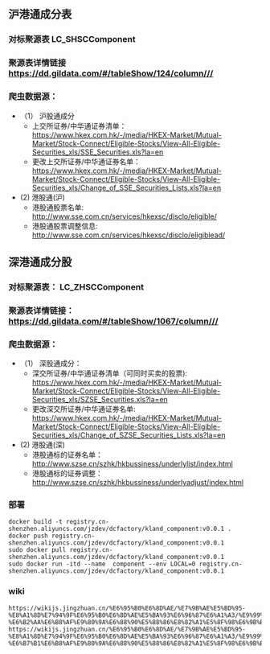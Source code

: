 ## 沪港通成分表
### 对标聚源表   LC_SHSCComponent
### 聚源表详情链接  https://dd.gildata.com/#/tableShow/124/column/// 
### 爬虫数据源： 
- （1） 沪股通成分
    - 上交所证券/中华通证券清单： https://www.hkex.com.hk/-/media/HKEX-Market/Mutual-Market/Stock-Connect/Eligible-Stocks/View-All-Eligible-Securities_xls/SSE_Securities.xls?la=en
    - 更改上交所证券/中华通证券名单： https://www.hkex.com.hk/-/media/HKEX-Market/Mutual-Market/Stock-Connect/Eligible-Stocks/View-All-Eligible-Securities_xls/Change_of_SSE_Securities_Lists.xls?la=en
- (2) 港股通(沪)
    - 港股通股票名单: http://www.sse.com.cn/services/hkexsc/disclo/eligible/ 
    - 港股通股票调整信息: http://www.sse.com.cn/services/hkexsc/disclo/eligiblead/

## 深港通成分股
### 对标聚源表： LC_ZHSCComponent
### 聚源表详情链接： https://dd.gildata.com/#/tableShow/1067/column/// 
### 爬虫数据源： 
- （1） 深股通成分： 
    - 深交所证券/中华通证券清单（可同时买卖的股票): https://www.hkex.com.hk/-/media/HKEX-Market/Mutual-Market/Stock-Connect/Eligible-Stocks/View-All-Eligible-Securities_xls/SZSE_Securities.xls?la=en
    - 更改深交所证券/中华通证券名单: https://www.hkex.com.hk/-/media/HKEX-Market/Mutual-Market/Stock-Connect/Eligible-Stocks/View-All-Eligible-Securities_xls/Change_of_SZSE_Securities_Lists.xls?la=en
- (2) 港股通(深)
    - 港股通标的证券名单： http://www.szse.cn/szhk/hkbussiness/underlylist/index.html 
    - 港股通标的证券调整： http://www.szse.cn/szhk/hkbussiness/underlyadjust/index.html 


### 部署

    docker build -t registry.cn-shenzhen.aliyuncs.com/jzdev/dcfactory/kland_component:v0.0.1 .
    docker push registry.cn-shenzhen.aliyuncs.com/jzdev/dcfactory/kland_component:v0.0.1
    sudo docker pull registry.cn-shenzhen.aliyuncs.com/jzdev/dcfactory/kland_component:v0.0.1
    sudo docker run -itd --name  component --env LOCAL=0 registry.cn-shenzhen.aliyuncs.com/jzdev/dcfactory/kland_component:v0.0.1


### wiki 

    https://wikijs.jingzhuan.cn/%E6%95%B0%E6%8D%AE/%E7%9B%AE%E5%BD%95-%E8%A1%8D%E7%94%9F%E6%95%B0%E6%8D%AE%E5%BA%93%E6%96%87%E6%A1%A3/%E9%99%86%E6%B8%AF%E9%80%9A-%E6%B2%AA%E6%B8%AF%E9%80%9A%E6%88%90%E5%88%86%E8%82%A1%E5%8F%98%E6%9B%B4
    https://wikijs.jingzhuan.cn/%E6%95%B0%E6%8D%AE/%E7%9B%AE%E5%BD%95-%E8%A1%8D%E7%94%9F%E6%95%B0%E6%8D%AE%E5%BA%93%E6%96%87%E6%A1%A3/%E9%99%86%E6%B8%AF%E9%80%9A-%E6%B7%B1%E6%B8%AF%E9%80%9A%E6%88%90%E5%88%86%E8%82%A1%E5%8F%98%E6%9B%B4
